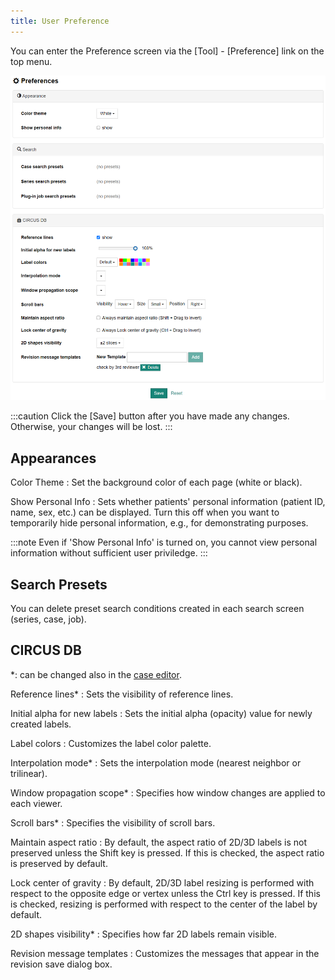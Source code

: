 ```yaml
---
title: User Preference
---
```


You can enter the Preference screen via the [Tool] - [Preference] link on the top menu.

![Preferences](user-preference.png)

:::caution
Click the [Save] button after you have made any changes. Otherwise, your changes will be lost.
:::

## Appearances

Color Theme
: Set the background color of each page (white or black).

Show Personal Info
: Sets whether patients' personal information (patient ID, name, sex, etc.) can be displayed. Turn this off when you want to temporarily hide personal information, e.g., for demonstrating purposes.

:::note
Even if 'Show Personal Info' is turned on, you cannot view personal information without sufficient user priviledge.
:::

## Search Presets

You can delete preset search conditions created in each search screen (series, case, job).

## CIRCUS DB

\*: can be changed also in the [case editor](./case-detail).

Reference lines\*
: Sets the visibility of reference lines.

Initial alpha for new labels
: Sets the initial alpha (opacity) value for newly created labels.

Label colors
: Customizes the label color palette.

Interpolation mode\*
: Sets the interpolation mode (nearest neighbor or trilinear).

Window propagation scope\*
: Specifies how window changes are applied to each viewer.

Scroll bars\*
: Specifies the visibility of scroll bars.

Maintain aspect ratio
: By default, the aspect ratio of 2D/3D labels is not preserved unless the Shift key is pressed. If this is checked, the aspect ratio is preserved by default.

Lock center of gravity
: By default, 2D/3D label resizing is performed with respect to the opposite edge or vertex unless the Ctrl key is pressed. If this is checked, resizing is performed with respect to the center of the label by default.

2D shapes visibility\*
: Specifies how far 2D labels remain visible.

Revision message templates
: Customizes the messages that appear in the revision save dialog box.

